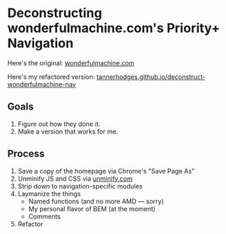 # Deconstructing wonderfulmachine.com's Priority+ Navigation

Here's the original: [wonderfulmachine.com](https://wonderfulmachine.com/)

Here's my refactored version: [tannerhodges.github.io/deconstruct-wonderfulmachine-nav](http://tannerhodges.github.io/deconstruct-wonderfulmachine-nav/)

## Goals

1. Figure out how they done it.
2. Make a version that works for me.

## Process

1. Save a copy of the homepage via Chrome's "Save Page As"
2. Unminify JS and CSS via [unminify.com](http://unminify.com/)
3. Strip down to navigation-specific modules
4. Laymanize the things
    - Named functions (and no more AMD — sorry)
    - My personal flavor of BEM (at the moment)
    - Comments
5. Refactor
